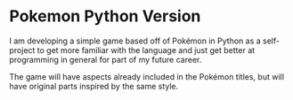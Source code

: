 # Pokemon Python Version

I am developing a simple game based off of Pokémon in Python as a self-project to get more familiar with the language and just get better at programming in general for part of my future career.

The game will have aspects already included in the Pokémon titles, but will have original parts inspired by the same style.

